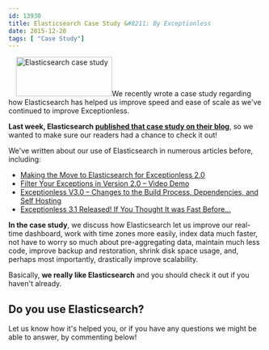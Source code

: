 ```yaml
---
id: 13930
title: Elasticsearch Case Study &#8211; By Exceptionless
date: 2015-12-28
tags: [ "Case Study"]
---
```

[<img loading="lazy" class="alignright size-full wp-image-13931" style="margin-left: 15px;" src="/assets/elasticsearch-logo.png" alt="Elasticsearch case study" width="190" height="78" data-id="13931" />](https://www.elastic.co/products/elasticsearch)We recently wrote a case study regarding how Elasticsearch has helped us improve speed and ease of scale as we've continued to improve Exceptionless.

**Last week, Elasticsearch <a href="https://www.elastic.co/blog/being-exceptionless-with-elasticsearch" target="_blank">published that case study on their blog</a>**, so we wanted to make sure our readers had a chance to check it out!

We've written about our use of Elasticsearch in numerous articles before, including:<!--more-->

* [Making the Move to Elasticsearch for Exceptionless 2.0](/making-move-elastic-search-exceptionless-2-0/)
* [Filter Your Exceptions in Version 2.0 &#8211; Video Demo](/filter-your-exceptions-video-demo/)
* [Exceptionless V3.0 &#8211; Changes to the Build Process, Dependencies, and Self Hosting](/exceptionless-3-0-changes-to-build-process-dependencies-self-hosting/)
* [Exceptionless 3.1 Released! If You Thought It was Fast Before&#8230;](/exceptionless-3-1-released-if-you-thought-it-was-fast-before/)

**In the case study**, we discuss how Elasticsearch let us improve our real-time dashboard, work with time zones more easily, index data much faster, not have to worry so much about pre-aggregating data, maintain much less code, improve backup and restoration, shrink disk space usage, and, perhaps most importantly, drastically improve scalability.

Basically, **we really like Elasticsearch** and you should check it out if you haven't already.

## Do you use Elasticsearch?

Let us know how it's helped you, or if you have any questions we might be able to answer, by commenting below!


